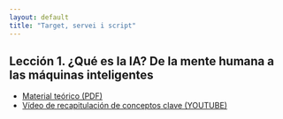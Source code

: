 ```yaml
---
layout: default
title: "Target, servei i script"
---
```


## Lección 1. ¿Qué es la IA? De la mente humana a las máquinas inteligentes

- [Material teórico (PDF)](https://github.com/mireiaconsarnau/machine_learning/raw/main/unidad1/l1.pdf)
- [Vídeo de recapitulación de conceptos clave (YOUTUBE)](https://youtu.be/p27AhdHxi_o)

